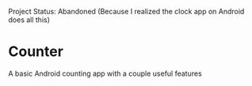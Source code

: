 Project Status: Abandoned (Because I realized the clock app on Android does all this)
# Counter
A basic Android counting app with a couple useful features
